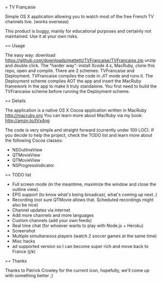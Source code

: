 = TV Française

Simple OS X application allowing you to watch most of the free French TV
channels live. (works overseas)

This product is buggy, mainly for educational purposes and certainly not
maintained. Use it at your own risks.

== Usage

The easy way: download https://github.com/downloads/mattetti/TVFrancaise/TVFrancaise.zip unzip and double click.
The "harder way": install Xcode 4.x, MacRuby, clone this repo, open and
compile. There are 2 schemes: TVFrancaise and Deployment. TVFrancaise
compiles the code in JIT mode and runs it. 
The Deployment scheme compiles AOT the app and insert the MacRuby framework in the app to make it truly standalone.
You first need to build the TVFrancaise scheme before running the
Deployment scheme.


== Details

The application is a native OS X Cocoa application written in MacRuby
http://macruby.org You can learn more about MacRuby via my book: http://amzn.to/tVx4ng

The code is very simple and straight forward (currently under 100 LOC).
If you decide to help the project, check the TODO list and learn more
about the following Cocoa classes:

* NSOutlineView
* QTMovieView
* QTMovieView
* NSProgressIndicator

== TODO list

* Full screen mode (in the meantime, maximize the window and close the
  outline view).
* EPG support (to know what's being broadcast, what's coming up next..)
* Recording (not sure QTMovie allows that. Scheduled recordings might also be nice)
* Channel updates via internet
* Add more channels and more languages
* Custom channels (add your own feeds)
* Real time chat (for whoever wants to play with Node.js + Heroku)
* Screenshot
* Multiple simultaneous players (watch 2 soccer games at the same time)
* Misc hacks
* ad supported version so I can become super rich and move back to France (j/k)

== Thanks

Thanks to Patrick Crowley for the current icon, hopefully, we'll come up
with something better ;)
